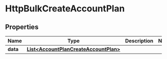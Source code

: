 

# HttpBulkCreateAccountPlan


## Properties

| Name | Type | Description | Notes |
|------------ | ------------- | ------------- | -------------|
|**data** | [**List&lt;AccountPlanCreateAccountPlan&gt;**](AccountPlanCreateAccountPlan.md) |  |  |



